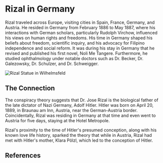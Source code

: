# Rizal in Germany

Rizal traveled across Europe, visiting cities in Spain, France, Germany, and Austria. He resided in Germany from February 1886 to May 1887, where his interactions with German scholars, particularly Rudolph Virchow, influenced his views on human rights and freedoms. His time in Germany shaped his beliefs about freedom, scientific inquiry, and his advocacy for Filipino independence and social reform. It was during his stay in Germany that he revised and published his first novel, Noli Me Tangere. Furthermore, he studied ophthalmology under notable doctors such as Dr. Becker, Dr. Galezowsky, Dr. Schulzer, and Dr. Schweigger.

<img src="/images/Rizal-statue.jpg" alt="Rizal Statue in Wilhelmsfeld">

## The Connection

The conspiracy theory suggests that Dr. Jose Rizal is the biological father of the late dictator of Nazi Germany, Adolf Hitler. Hitler was born on April 20, 1889, in Braunau am Inn, Austria, near the German-Austria border. Coincidentally, Rizal was residing in Germany at that time and even went to Austria for five days, staying at the Hotel Metropole.

Rizal's proximity to the time of Hitler's presumed conception, along with his known love life history, sparked the theory that while in Austria, Rizal had met with Hitler's mother, Klara Pölzl, which led to the conception of Hitler.

## References
